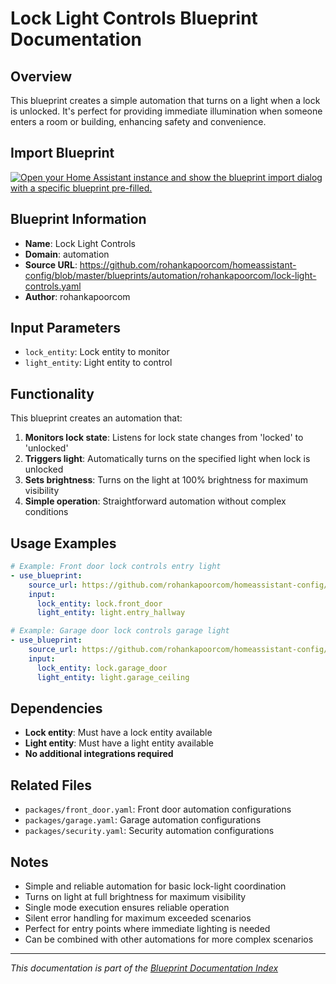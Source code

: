 # Lock Light Controls Blueprint Documentation

## Overview
This blueprint creates a simple automation that turns on a light when a lock is unlocked. It's perfect for providing immediate illumination when someone enters a room or building, enhancing safety and convenience.

## Import Blueprint

[![Open your Home Assistant instance and show the blueprint import dialog with a specific blueprint pre-filled.](https://my.home-assistant.io/badges/blueprint_import.svg)](https://my.home-assistant.io/redirect/blueprint_import/?blueprint_url=https%3A//github.com/rohankapoorcom/homeassistant-config/blob/master/blueprints/automation/rohankapoorcom/lock-light-controls.yaml)

## Blueprint Information
- **Name**: Lock Light Controls
- **Domain**: automation
- **Source URL**: https://github.com/rohankapoorcom/homeassistant-config/blob/master/blueprints/automation/rohankapoorcom/lock-light-controls.yaml
- **Author**: rohankapoorcom

## Input Parameters
- `lock_entity`: Lock entity to monitor
- `light_entity`: Light entity to control

## Functionality
This blueprint creates an automation that:

1. **Monitors lock state**: Listens for lock state changes from 'locked' to 'unlocked'
2. **Triggers light**: Automatically turns on the specified light when lock is unlocked
3. **Sets brightness**: Turns on the light at 100% brightness for maximum visibility
4. **Simple operation**: Straightforward automation without complex conditions

## Usage Examples
```yaml
# Example: Front door lock controls entry light
- use_blueprint:
    source_url: https://github.com/rohankapoorcom/homeassistant-config/blob/master/blueprints/automation/rohankapoorcom/lock-light-controls.yaml
    input:
      lock_entity: lock.front_door
      light_entity: light.entry_hallway

# Example: Garage door lock controls garage light
- use_blueprint:
    source_url: https://github.com/rohankapoorcom/homeassistant-config/blob/master/blueprints/automation/rohankapoorcom/lock-light-controls.yaml
    input:
      lock_entity: lock.garage_door
      light_entity: light.garage_ceiling
```

## Dependencies
- **Lock entity**: Must have a lock entity available
- **Light entity**: Must have a light entity available
- **No additional integrations required**

## Related Files
- `packages/front_door.yaml`: Front door automation configurations
- `packages/garage.yaml`: Garage automation configurations
- `packages/security.yaml`: Security automation configurations

## Notes
- Simple and reliable automation for basic lock-light coordination
- Turns on light at full brightness for maximum visibility
- Single mode execution ensures reliable operation
- Silent error handling for maximum exceeded scenarios
- Perfect for entry points where immediate lighting is needed
- Can be combined with other automations for more complex scenarios

---

*This documentation is part of the [Blueprint Documentation Index](../README.md)*
